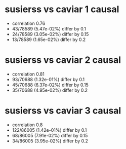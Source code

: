 # susierss vs caviar  1 causal

- correlation 0.76
- 43/78589 (5.47e-02%) differ by 0.1
- 24/78589 (3.05e-02%) differ by 0.15
- 13/78589 (1.65e-02%) differ by 0.2


# susierss vs caviar  2 causal

- correlation 0.81
- 93/70688 (1.32e-01%) differ by 0.1
- 45/70688 (6.37e-02%) differ by 0.15
- 35/70688 (4.95e-02%) differ by 0.2


# susierss vs caviar  3 causal

- correlation 0.8
- 122/86005 (1.42e-01%) differ by 0.1
- 68/86005 (7.91e-02%) differ by 0.15
- 34/86005 (3.95e-02%) differ by 0.2


